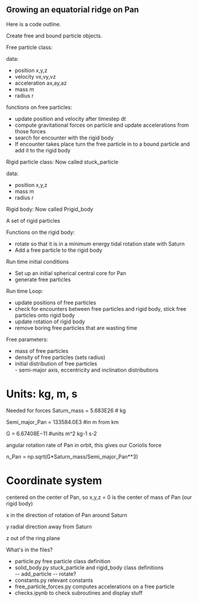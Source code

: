 ## Growing an equatorial ridge on Pan

Here is a code outline.

Create free and bound particle objects.

Free particle class:

data:
<ul>
<li> position x,y,z </li>
<li> velocity vx,vy,vz </li>
<li> acceleration ax,ay,az</li>
<li> mass m</li>
<li> radius r</li>
</ul>

functions on free particles:

<ul>
<li> update position and velocity after timestep dt </li>
<li>   compute gravitational forces on particle and update accelerations from those forces </li>
<li>  search for encounter with the rigid body </li>
<li>  If encounter takes place turn the free particle in to a bound particle and add it to the rigid body </li>
</ul>
  
Rigid particle class:  Now called stuck_particle

data:
<ul>
<li> position x,y,z </li>
<li>  mass m </li>
<li>  radius r </li>
</ul>
  
Rigid body:  Now called Prigid_body

  A set of rigid particles
  
Functions on the rigid body:
<ul>
<li>  rotate so that it is in a minimum energy tidal rotation state with Saturn</li>
<li>  Add a free particle to the rigid body </li>
</ul>
   
Run time initial conditions 
<ul>
<li>   Set up an initial spherical central core for Pan </li>
<li>   generate free particles </li>
</ul>
  
Run time Loop:
<ul>
  <li> update positions of free particles  </li>
   <li> check for encounters between free particles and rigid body, stick free particles onto rigid body  </li>
   <li> update rotation of rigid body  </li>
   <li> remove boring free particles that are wasting time  </li>
</ul>  
  
Free parameters:
<ul>
  <li>     mass of free particles   </li>
  <li>     density of free particles (sets radius)  </li>
   <li>    initial distribution of free particles  </li>
        - semi-major axis, eccentricity and inclination distributions  
   </ul>


# Units:  kg, m, s

Needed for forces 
Saturn_mass =  5.683E26 # kg 

Semi_major_Pan = 133584.0E3 #in m from km 

G = 6.67408E−11  #units m^2 kg-1 s-2

angular rotation rate of Pan in orbit, this gives our Coriolis force

n_Pan = np.sqrt(G*Saturn_mass/Semi_major_Pan**3) 

# Coordinate system

centered on the center of Pan, so x,y,z = 0 is the center of mass of Pan (our rigid body)

x  in the direction of rotation of Pan around Saturn

y radial direction away from Saturn  

z out of the ring plane


What's in the files?

<ul>
<li> particle.py    free particle class definition   </li> 
 <li>  solid_body.py   stuck_particle and rigid_body class definitions  </li> 
-- add_particle
-- rotate?
 <li>  constants.py   relevant constants  </li> 
 <li>  free_particle_forces.py    computes accelerations on a free particle  </li> 
 <li>  checks.ipynb  to check subroutines and display stuff  </li> 
</ul>


